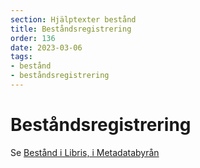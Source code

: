 ```yaml
---
section: Hjälptexter bestånd
title: Beståndsregistrering
order: 136
date: 2023-03-06
tags:
- bestånd
- beståndsregistrering
--- 
```


# Beståndsregistrering

Se [Bestånd i Libris, i Metadatabyrån](https://metadatabyran.kb.se/arbetsfloden/bestand-i-libris)
